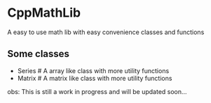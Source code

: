 # CppMathLib

A easy to use math lib with easy convenience classes and functions

## Some classes

- Series # A array like class with more utility functions
- Matrix # A matrix like class with more utility functions

obs: This is still a work in progress and will be updated soon...
